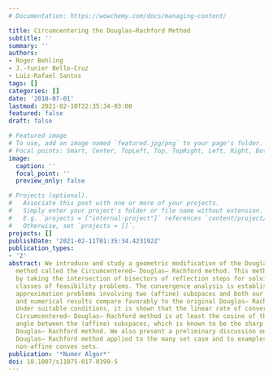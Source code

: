 ```yaml
---
# Documentation: https://wowchemy.com/docs/managing-content/

title: Circumcentering the Douglas–Rachford Method
subtitle: ''
summary: ''
authors:
- Roger Behling
- J.-Yunier Bello-Cruz
- Luiz-Rafael Santos
tags: []
categories: []
date: '2018-07-01'
lastmod: 2021-02-10T22:35:34-03:00
featured: false
draft: false

# Featured image
# To use, add an image named `featured.jpg/png` to your page's folder.
# Focal points: Smart, Center, TopLeft, Top, TopRight, Left, Right, BottomLeft, Bottom, BottomRight.
image:
  caption: ''
  focal_point: ''
  preview_only: false

# Projects (optional).
#   Associate this post with one or more of your projects.
#   Simply enter your project's folder or file name without extension.
#   E.g. `projects = ["internal-project"]` references `content/project/deep-learning/index.md`.
#   Otherwise, set `projects = []`.
projects: []
publishDate: '2021-02-11T01:35:34.423192Z'
publication_types:
- '2'
abstract: We introduce and study a geometric modification of the Douglas– Rachford
  method called the Circumcentered– Douglas– Rachford method. This method iterates
  by taking the intersection of bisectors of reflection steps for solving certain
  classes of feasibility problems. The convergence analysis is established for best
  approximation problems involving two (affine) subspaces and both our theoretical
  and numerical results compare favorably to the original Douglas– Rachford method.
  Under suitable conditions, it is shown that the linear rate of convergence of the
  Circumcentered– Douglas– Rachford method is at least the cosine of the Friedrichs
  angle between the (affine) subspaces, which is known to be the sharp rate for the
  Douglas– Rachford method. We also present a preliminary discussion on the Circumcentered–
  Douglas– Rachford method applied to the many set case and to examples featuring
  non-affine convex sets.
publication: '*Numer Algor*'
doi: 10.1007/s11075-017-0399-5
---
```

